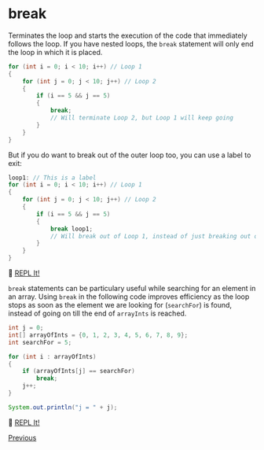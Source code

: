 # break

Terminates the loop and starts the execution of the code that immediately follows the loop. If you have nested loops, the `break` statement will only end the loop in which it is placed.

```java
for (int i = 0; i < 10; i++) // Loop 1
{
    for (int j = 0; j < 10; j++) // Loop 2
    {
        if (i == 5 && j == 5)
        {
            break;
            // Will terminate Loop 2, but Loop 1 will keep going
        }
    }
}
```

But if you do want to break out of the outer loop too, you can use a label to exit:

```java
loop1: // This is a label
for (int i = 0; i < 10; i++) // Loop 1
{
    for (int j = 0; j < 10; j++) // Loop 2
    {
        if (i == 5 && j == 5)
        {
            break loop1;
            // Will break out of Loop 1, instead of just breaking out of Loop 2
        }
    }
}
```

:rocket: [REPL It!](https://repl.it/CJZA/0)

`break` statements can be particulary useful while searching for an element in an array. Using `break` in the following code improves efficiency as the loop stops as soon as the element we are looking for (`searchFor`) is found, instead of going on till the end of `arrayInts` is reached.

```java
int j = 0;
int[] arrayOfInts = {0, 1, 2, 3, 4, 5, 6, 7, 8, 9};
int searchFor = 5;

for (int i : arrayOfInts)
{
    if (arrayOfInts[j] == searchFor)
        break;
    j++;
}

System.out.println("j = " + j);
```

:rocket: [REPL It!](https://repl.it/CJZC/0)

[Previous](Java-Loops)
